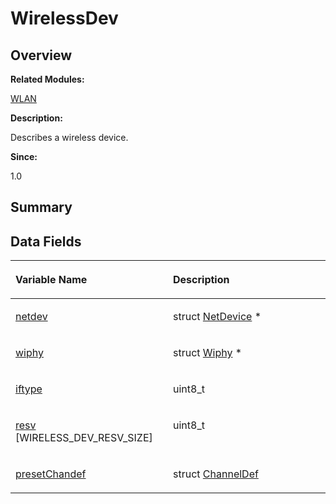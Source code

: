 # WirelessDev<a name="EN-US_TOPIC_0000001055198172"></a>

## **Overview**<a name="section1558031985093537"></a>

**Related Modules:**

[WLAN](wlan.md)

**Description:**

Describes a wireless device. 

**Since:**

1.0

## **Summary**<a name="section865309565093537"></a>

## Data Fields<a name="pub-attribs"></a>

<a name="table833426020093537"></a>
<table><thead align="left"><tr id="row616411539093537"><th class="cellrowborder" valign="top" width="50%" id="mcps1.1.3.1.1"><p id="p2122535357093537"><a name="p2122535357093537"></a><a name="p2122535357093537"></a>Variable Name</p>
</th>
<th class="cellrowborder" valign="top" width="50%" id="mcps1.1.3.1.2"><p id="p1423851007093537"><a name="p1423851007093537"></a><a name="p1423851007093537"></a>Description</p>
</th>
</tr>
</thead>
<tbody><tr id="row966704256093537"><td class="cellrowborder" valign="top" width="50%" headers="mcps1.1.3.1.1 "><p id="p145353704093537"><a name="p145353704093537"></a><a name="p145353704093537"></a><a href="wlan.md#gacf9e3f94cbac9cf8ae3382aea0d6c5f6">netdev</a></p>
</td>
<td class="cellrowborder" valign="top" width="50%" headers="mcps1.1.3.1.2 "><p id="p274049953093537"><a name="p274049953093537"></a><a name="p274049953093537"></a>struct <a href="netdevice.md">NetDevice</a> * </p>
</td>
</tr>
<tr id="row1584199081093537"><td class="cellrowborder" valign="top" width="50%" headers="mcps1.1.3.1.1 "><p id="p174507643093537"><a name="p174507643093537"></a><a name="p174507643093537"></a><a href="wlan.md#ga86835b49d9ac8e3965d710334d1ecdf2">wiphy</a></p>
</td>
<td class="cellrowborder" valign="top" width="50%" headers="mcps1.1.3.1.2 "><p id="p1101991100093537"><a name="p1101991100093537"></a><a name="p1101991100093537"></a>struct <a href="wiphy.md">Wiphy</a> * </p>
</td>
</tr>
<tr id="row1647004703093537"><td class="cellrowborder" valign="top" width="50%" headers="mcps1.1.3.1.1 "><p id="p2137704803093537"><a name="p2137704803093537"></a><a name="p2137704803093537"></a><a href="wlan.md#ga8e9277b73be8498a73999151e093693e">iftype</a></p>
</td>
<td class="cellrowborder" valign="top" width="50%" headers="mcps1.1.3.1.2 "><p id="p1058209843093537"><a name="p1058209843093537"></a><a name="p1058209843093537"></a>uint8_t </p>
</td>
</tr>
<tr id="row417820863093537"><td class="cellrowborder" valign="top" width="50%" headers="mcps1.1.3.1.1 "><p id="p1980925980093537"><a name="p1980925980093537"></a><a name="p1980925980093537"></a><a href="wlan.md#ga7c1cd7fbd4ccdf7babf89394cc78ab77">resv</a> [WIRELESS_DEV_RESV_SIZE]</p>
</td>
<td class="cellrowborder" valign="top" width="50%" headers="mcps1.1.3.1.2 "><p id="p580986965093537"><a name="p580986965093537"></a><a name="p580986965093537"></a>uint8_t </p>
</td>
</tr>
<tr id="row417335357093537"><td class="cellrowborder" valign="top" width="50%" headers="mcps1.1.3.1.1 "><p id="p104079455093537"><a name="p104079455093537"></a><a name="p104079455093537"></a><a href="wlan.md#ga142433e20a4e8168774cf50dfbbfd27b">presetChandef</a></p>
</td>
<td class="cellrowborder" valign="top" width="50%" headers="mcps1.1.3.1.2 "><p id="p1478852859093537"><a name="p1478852859093537"></a><a name="p1478852859093537"></a>struct <a href="channeldef.md">ChannelDef</a> </p>
</td>
</tr>
</tbody>
</table>


